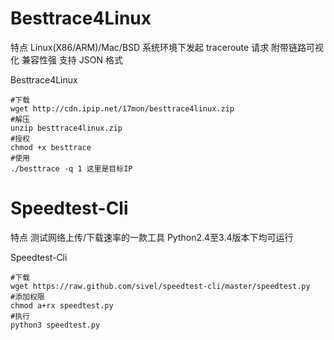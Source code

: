 # Besttrace4Linux

特点
Linux(X86/ARM)/Mac/BSD 系统环境下发起 traceroute 请求
附带链路可视化
兼容性强
支持 JSON 格式

Besttrace4Linux
```
#下载
wget http://cdn.ipip.net/17mon/besttrace4linux.zip
#解压
unzip besttrace4linux.zip
#授权
chmod +x besttrace
#使用
./besttrace -q 1 这里是目标IP
```


# Speedtest-Cli

特点
测试网络上传/下载速率的一款工具
Python2.4至3.4版本下均可运行

Speedtest-Cli
```
#下载
wget https://raw.github.com/sivel/speedtest-cli/master/speedtest.py
#添加权限
chmod a+rx speedtest.py
#执行
python3 speedtest.py
```
